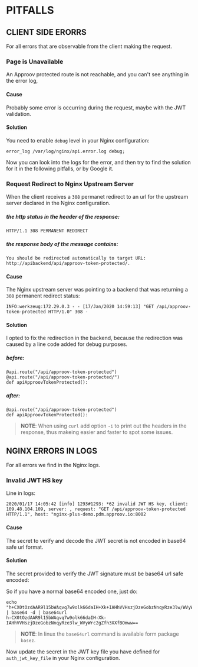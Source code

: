 # PITFALLS

## CLIENT SIDE ERORRS

For all errors that are observable from the client making the request.

### Page is Unavailable

An Approov protected route is not reachable, and you can't see anything in the error log,

#### Cause

Probably some error is occurring during the request, maybe with the JWT validation.

#### Solution

You need to enable `debug` level in your Nginx configuration:

```
error_log /var/log/nginx/api.error.log debug;
```

Now you can look into the logs for the error, and then try to find the solution for it in the following pitfalls, or by Google it.

### Request Redirect to Nginx Upstream Server

When the client receives a `308` permanet redirect to an url for the upstream server declared in the Nginx configuration.

##### the http status in the header of the response:

```
HTTP/1.1 308 PERMANENT REDIRECT
```

##### the response body of the message contains:
```
You should be redirected automatically to target URL: http://apibackend/api/approov-token-protected/.
```

#### Cause

The Nginx upstream server was pointing to a backend that was returning a `308` permanent redirect status:

```
INFO:werkzeug:172.29.0.3 - - [17/Jan/2020 14:59:13] "GET /api/approov-token-protected HTTP/1.0" 308 -
```

#### Solution

I opted to fix the redirection in the backend, because the redirection was caused by a line code added for debug purposes.

##### before:

```
@api.route("/api/approov-token-protected")
@api.route("/api/approov-token-protected/")
def apiApproovTokenProtected():
```

##### after:

```
@api.route("/api/approov-token-protected")
def apiApproovTokenProtected():
```

> **NOTE**: When using `curl` add option `-i` to print out the headers in the response, thus makeing easier and faster to spot some issues.

  
## NGINX ERRORS IN LOGS

For all errors we find in the Nginx logs.

### Invalid JWT HS key

Line in logs:

```
2020/01/17 14:05:42 [info] 1293#1293: *62 invalid JWT HS key, client: 109.48.104.109, server: , request: "GET /api/approov-token-protected HTTP/1.1", host: "nginx-plus-demo.pdm.approov.io:8002
```

#### Cause

The secret to verify and decode the JWT secret is not encoded in base64 safe url format.

#### Solution

The secret provided to verify the JWT signature must be base64 url safe encoded:

So if you have a normal base64 encoded one, just do:

```
echo "h+CX0tOzdAAR9l15bWAqvq7w9olk66daIH+Xk+IAHhVVHszjDzeGobzNnqyRze3lw/WVyWrc2gZfh3XXfBOmww==" | base64 -d | base64url
h-CX0tOzdAAR9l15bWAqvq7w9olk66daIH-Xk-IAHhVVHszjDzeGobzNnqyRze3lw_WVyWrc2gZfh3XXfBOmww==
```

> **NOTE**: In linux the `base64url` command is available form package `basez`.

Now update the secret in the JWT key file you have defined for `auth_jwt_key_file` in your Nginx configuration.
